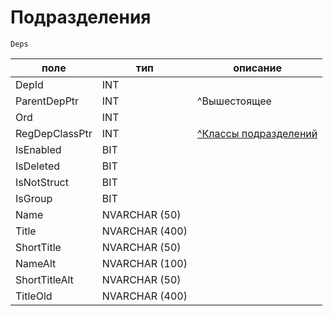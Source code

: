 # Подразделения
`Deps`

|поле|тип|описание|
|-|-|-|
| DepId | INT |  |
| ParentDepPtr | INT | ^Вышестоящее |
| Ord | INT |  |
| RegDepClassPtr | INT | [^Классы подразделений](RegDepClasses.md) |
| IsEnabled | BIT |  |
| IsDeleted | BIT |  |
| IsNotStruct | BIT |  |
| IsGroup | BIT |  |
| Name | NVARCHAR (50) |  |
| Title | NVARCHAR (400) |  |
| ShortTitle | NVARCHAR (50) |  |
| NameAlt | NVARCHAR (100) |  |
| ShortTitleAlt | NVARCHAR (50) |  |
| TitleOld | NVARCHAR (400) |  |
